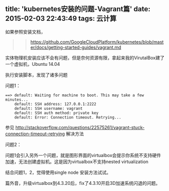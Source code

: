 title: 'kubernetes安装的问题-Vagrant篇'
date: 2015-02-03 22:43:49
tags: 云计算
---

如果参照安装文档，

>> https://github.com/GoogleCloudPlatform/kubernetes/blob/master/docs/getting-started-guides/vagrant.md

实体物理机安装应该不会有问题，但是奈何资源有限，拿起来我的VirutalBox建了一个虚拟机，Ubuntu 14.04

执行安装脚本，发现了诸多问题

问题1：

```
==> default: Waiting for machine to boot. This may take a few minutes...
    default: SSH address: 127.0.0.1:2222
    default: SSH username: vagrant
    default: SSH auth method: private key
    default: Error: Connection timeout. Retrying...
```

参见 http://stackoverflow.com/questions/22575261/vagrant-stuck-connection-timeout-retrying 解决方法

问题2：

问题1会引入另外一个问题，就是图形界面的virtualbox会提示你系统不支持硬件加速，无法创建虚拟机。这是因为virtualbox不支持nested virtualization

结合问题1，2，觉得使用single node 安装方法试试。

篇外音，升级virtualbox到4.3.20后，fix了4.3.10开启3D加速系统闪退的问题。
